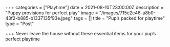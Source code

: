 +++
categories = ["Playtime"]
date = 2021-08-10T23:00:00Z
description = "Puppy provisions for perfect play"
image = "/images/715e2e46-a8b0-43f2-b885-b1337135f93e.jpeg"
tags = []
title = "Pup’s packed for playtime"
type = "Post"

+++
Never leave the house without these essential items for your pup’s perfect playtime 